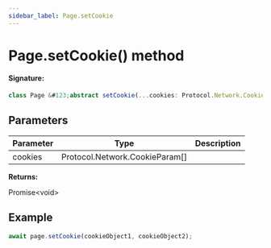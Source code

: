 ```yaml
---
sidebar_label: Page.setCookie
---
```


# Page.setCookie() method

#### Signature:

```typescript
class Page &#123;abstract setCookie(...cookies: Protocol.Network.CookieParam[]): Promise<void>;&#125;
```

## Parameters

| Parameter | Type                             | Description |
| --------- | -------------------------------- | ----------- |
| cookies   | Protocol.Network.CookieParam\[\] |             |

**Returns:**

Promise&lt;void&gt;

## Example

```ts
await page.setCookie(cookieObject1, cookieObject2);
```
